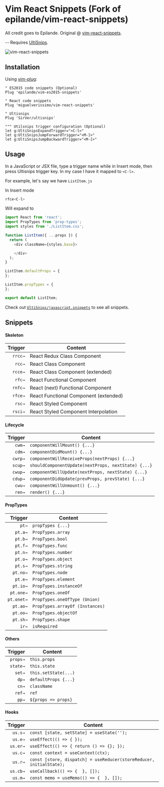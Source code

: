 # Vim React Snippets (Fork of epilande/vim-react-snippets)

All credit goes to Epilande. Original @ [vim-react-snippets](https://github.com/epilande/vim-react-snippets).

--
Requires [UltiSnips](https://github.com/SirVer/ultisnips).

![vim-react-snippets](http://i.imgur.com/ImgaW2k.gif)

## Installation

Using [vim-plug](https://github.com/junegunn/vim-plug):

```vim
" ES2015 code snippets (Optional)
Plug 'epilande/vim-es2015-snippets'

" React code snippets
Plug 'miguelverissimo/vim-react-snippets'

" Ultisnips
Plug 'SirVer/ultisnips'

""" Utilsnips trigger configuration (Optional)
let g:UltiSnipsExpandTrigger="<C-l>"
let g:UltiSnipsJumpForwardTrigger="<M-]>"
let g:UltiSnipsJumpBackwardTrigger="<M-[>"
```

## Usage
In a JavaScript or JSX file, type a trigger name while in Insert mode, then press Ultisnips trigger key. In my case I have it mapped to `<C-l>`.

For example, let's say we have `ListItem.js`

In Insert mode

```javascript
rfce<C-l>
```

Will expand to

```javascript
import React from 'react';
import PropTypes from 'prop-types';
import styles from './ListItem.css';

function ListItem({ ...props }) {
  return (
    <div className={styles.base}>

    </div>
  );
}

ListItem.defaultProps = {
};

ListItem.propTypes = {
};

export default ListItem;
```

Check out [`UltiSnips/javascript.snippets`](UltiSnips/javascript.snippets) to see all snippets.


## Snippets

#### Skeleton

| Trigger  | Content |
| -------: | ------- |
| `rrcc→`  | React Redux Class Component |
| `rcc→`   | React Class Component |
| `rcce→`  | React Class Component (extended) |
| `rfc→`   | React Functional Component |
| `rnfc→`  | React (next) Functional Component |
| `rfce→`  | React Functional Component (extended) |
| `rsc→`   | React Styled Component |
| `rsci→`  | React Styled Component Interpolation |


#### Lifecycle

| Trigger  | Content |
| -------: | ------- |
| `cwm→`   | `componentWillMount() {...}` |
| `cdm→`   | `componentDidMount() {...}` |
| `cwrp→`  | `componentWillReceiveProps(nextProps) {...}` |
| `scup→`  | `shouldComponentUpdate(nextProps, nextState) {...}` |
| `cwup→`  | `componentWillUpdate(nextProps, nextState) {...}` |
| `cdup→`  | `componentDidUpdate(prevProps, prevState) {...}` |
| `cwu→`   | `componentWillUnmount() {...}` |
| `ren→`   | `render() {...}` |


#### PropTypes

| Trigger    | Content |
| -------:   | ------- |
| `pt→`      | `propTypes {...}` |
| `pt.a→`    | `PropTypes.array` |
| `pt.b→`    | `PropTypes.bool` |
| `pt.f→`    | `PropTypes.func` |
| `pt.n→`    | `PropTypes.number` |
| `pt.o→`    | `PropTypes.object` |
| `pt.s→`    | `PropTypes.string` |
| `pt.no→`   | `PropTypes.node` |
| `pt.e→`    | `PropTypes.element` |
| `pt.io→`   | `PropTypes.instanceOf` |
| `pt.one→`  | `PropTypes.oneOf` |
| `pt.onet→` | `PropTypes.oneOfType (Union)` |
| `pt.ao→`   | `PropTypes.arrayOf (Instances)` |
| `pt.oo→`   | `PropTypes.objectOf` |
| `pt.sh→`   | `PropTypes.shape` |
| `ir→`      | `isRequired` |

#### Others

| Trigger  | Content |
| -------: | ------- |
| `props→` | `this.props` |
| `state→` | `this.state` |
| `set→`   | `this.setState(...)` |
| `dp→`    | `defaultProps {...}` |
| `cn→`    | `className` |
| `ref→`   | `ref` |
| `pp→`    | `${props => props}` |

#### Hooks

| Trigger  | Content |
| -------: | ------- |
| `us.s→`  | `const [state, setState] = useState('');` |
| `us.e→`  | `useEffect(() => { });`                   |
| `us.er→` | `useEffect(() => { return () => {}; });`  |
| `us.c→`  | `const context = useContext(ctx);`        |
| `us.r→`  | `const [store, dispatch] = useReducer(storeReducer, initialState);` |
| `us.cb→` | `useCallback(() => {  }, []);` |
| `us.m→`  | `const memo = useMemo(() => {  }, []);` |
